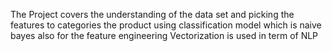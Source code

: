 The Project covers the understanding of the data set and picking the features to categories the product using classification model which is naive bayes also for the feature engineering Vectorization is used in term of NLP

